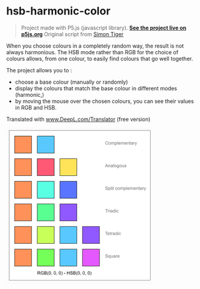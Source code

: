 # hsb-harmonic-color

> Project made with P5.js (javascript library).
**[See the project live on p5js.org](https://editor.p5js.org/zeredbox/full/0QXdu8-SU)**
Original script from [Simon Tiger](https://editor.p5js.org/simontiger/sketches/MVVT1T01n)

When you choose colours in a completely random way, the result is not always harmonious. The HSB mode rather than RGB for the choice of colours allows, from one colour, to easily find colours that go well together.

The project allows you to : 
- choose a base colour (manually or randomly)
- display the colours that match the base colour in different modes (harmonic,)
- by moving the mouse over the chosen colours, you can see their values in RGB and HSB.

Translated with www.DeepL.com/Translator (free version)

![hsb harmonic color](/hsb-harmonic.png)

